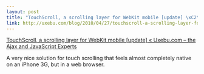 ```yaml
--- 
layout: post
title: "TouchScroll, a scrolling layer for WebKit mobile [update] \xC2\xAB  Uxebu.com \xE2\x80\x93 the Ajax and JavaScript Experts"
link: http://uxebu.com/blog/2010/04/27/touchscroll-a-scrolling-layer-for-webkit-mobile/
---
```

<a href=
"http://uxebu.com/blog/2010/04/27/touchscroll-a-scrolling-layer-for-webkit-mobile/">
TouchScroll, a scrolling layer for WebKit mobile [update] «
Uxebu.com – the Ajax and JavaScript Experts</a><br>

<p>A very nice solution for touch scrolling that feels almost
completely native on an iPhone 3G, but in a web browser.</p>
